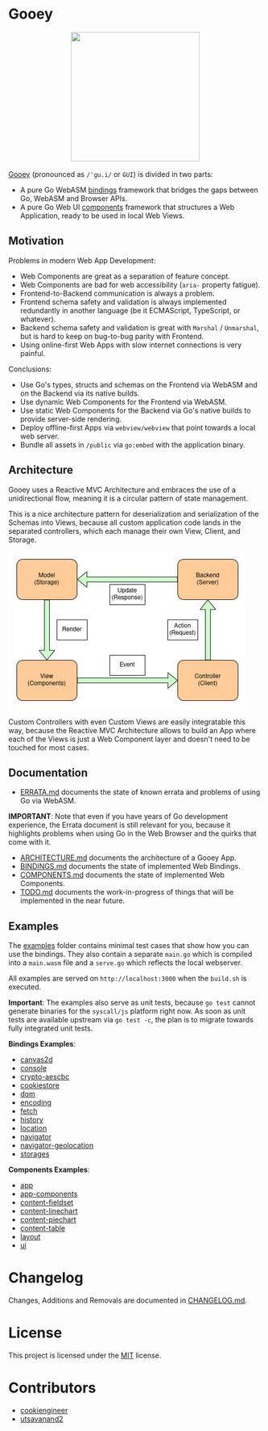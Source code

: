 
# Gooey

<p align="center">
    <img width="256" height="256" src="https://raw.githubusercontent.com/cookiengineer/gooey/master/assets/gooey.jpg">
</p>

[Gooey](https://github.com/cookiengineer/gooey) (pronounced as `/'ɡu.i/` or `GUI`) is divided in two parts:

- A pure Go WebASM [bindings](/bindings) framework that bridges the gaps between Go, WebASM and Browser APIs.
- A pure Go Web UI [components](/components) framework that structures a Web Application, ready to be used in local Web Views.


## Motivation

Problems in modern Web App Development:

- Web Components are great as a separation of feature concept.
- Web Components are bad for web accessibility (`aria-` property fatigue).
- Frontend-to-Backend communication is always a problem.
- Frontend schema safety and validation is always implemented redundantly in another language (be it ECMAScript, TypeScript, or whatever).
- Backend schema safety and validation is great with `Marshal` / `Unmarshal`, but is hard to keep on bug-to-bug parity with Frontend.
- Using online-first Web Apps with slow internet connections is very painful.

Conclusions:

- Use Go's types, structs and schemas on the Frontend via WebASM and on the Backend via its native builds.
- Use dynamic Web Components for the Frontend via WebASM.
- Use static Web Components for the Backend via Go's native builds to provide server-side rendering.
- Deploy offline-first Apps via `webview/webview` that point towards a local web server.
- Bundle all assets in `/public` via `go:embed` with the application binary.


## Architecture

Gooey uses a Reactive MVC Architecture and embraces the use of a unidirectional
flow, meaning it is a circular pattern of state management.

This is a nice architecture pattern for deserialization and serialization of the
Schemas into Views, because all custom application code lands in the separated
controllers, which each manage their own View, Client, and Storage.

![Reactive MVC Architecture](/assets/reactive-mvc.jpg)

Custom Controllers with even Custom Views are easily integratable this way, because
the Reactive MVC Architecture allows to build an App where each of the Views is
just a Web Component layer and doesn't need to be touched for most cases.


## Documentation

- [ERRATA.md](/docs/ERRATA.md) documents the state of known errata and problems of using Go via WebASM.

**IMPORTANT**: Note that even if you have years of Go development experience, the Errata
document is still relevant for you, because it highlights problems when using Go in the
Web Browser and the quirks that come with it.

- [ARCHITECTURE.md](/docs/ARCHITECTURE.md) documents the architecture of a Gooey App.
- [BINDINGS.md](/docs/BINDINGS.md) documents the state of implemented Web Bindings.
- [COMPONENTS.md](/docs/COMPONENTS.md) documents the state of implemented Web Components.
- [TODO.md](/docs/TODO.md) documents the work-in-progress of things that will be implemented in the near future.


## Examples

The [examples](/examples) folder contains minimal test cases that show how you can
use the bindings. They also contain a separate `main.go` which is compiled into a
`main.wasm` file and a `serve.go` which reflects the local webserver.

All examples are served on `http://localhost:3000` when the `build.sh` is executed.

**Important**: The examples also serve as unit tests, because `go test` cannot generate
binaries for the `syscall/js` platform right now. As soon as unit tests are available
upstream via `go test -c`, the plan is to migrate towards fully integrated unit tests.

**Bindings Examples**:

- [canvas2d](/examples/bindings/canvas2d)
- [console](/examples/bindings/console)
- [crypto-aescbc](/examples/bindings/crypto-aescbc)
- [cookiestore](/examples/bindings/cookiestore)
- [dom](/examples/bindings/dom)
- [encoding](/examples/bindings/encoding)
- [fetch](/examples/bindings/fetch)
- [history](/examples/bindings/history)
- [location](/examples/bindings/location)
- [navigator](/examples/bindings/navigator)
- [navigator-geolocation](/examples/bindings/navigator-geolocation)
- [storages](/examples/bindings/storages)

**Components Examples**:

- [app](/examples/components/app)
- [app-components](/examples/components/app-components)
- [content-fieldset](/examples/components/content-fieldset)
- [content-linechart](/examples/components/content-linechart)
- [content-piechart](/examples/components/content-piechart)
- [content-table](/examples/components/content-table)
- [layout](/examples/components/layout)
- [ui](/examples/components/ui)


# Changelog

Changes, Additions and Removals are documented in [CHANGELOG.md](./CHANGELOG.md).


# License

This project is licensed under the [MIT](./LICENSE.txt) license.


# Contributors

- [cookiengineer](https://github.com/cookiengineer)
- [utsavanand2](https://github.com/utsavanand2)


